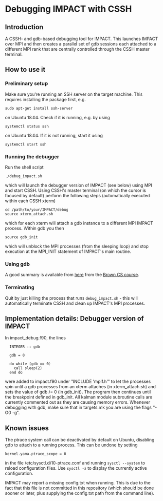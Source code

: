 # Debugging IMPACT with CSSH

## Introduction

A CSSH- and gdb-based debugging tool for IMPACT. This launches IMPACT over MPI and then creates a parallel set of gdb sessions each attached to a different MPI rank that are centrally controlled through the CSSH master terminal.

## How to use it

### Preliminary setup

Make sure you're running an SSH server on the target machine. This requires installing the package first, e.g.

```
sudo apt-get install ssh-server
```

on Ubuntu 18.04. Check if it is running, e.g. by using 

```
systemctl status ssh 
```

on Ubuntu 18.04. If it is not running, start it using

```
systemctl start ssh
``` 

### Running the debugger

Run the shell script

```
./debug_impact.sh
```

which will launch the debugger version of IMPACT (see below) using MPI and start CSSH. Using CSSH's master terminal (on which the cursor is focused by default) perform the following steps (automatically executed within each CSSH xterm)

``` 
cd /path/to/your/IMPACT/debug
source xterm_attach.sh
```
 
which for each xterm will attach a gdb instance to a different MPI IMPACT process. Within gdb you then 

```
source gdb_init
```

which will unblock the MPI processes (from the sleeping loop) and stop execution at the MPI_INIT statement of IMPACT's main routine. 

### Using gdb

A good summary is available from [here](https://cs.brown.edu/courses/cs033//docs/guides/gdb.pdf) from the [Brown CS course](https://cs.brown.edu/courses/cs033//).

### Terminating

Quit by just killing the process that runs `debug_impact.sh` - this will automatically terminate CSSH and clean up IMPACT's MPI processes.

## Implementation details: Debugger version of IMPACT

In impact_debug.f90, the lines

```
  INTEGER :: gdb

  gdb = 0

  do while (gdb == 0)
    call sleep(2)
  end do
```

were added to impact.f90 under "INCLUDE 'mpif.h'" to let the processes spin until a gdb processes from an xterm attaches (in xterm_attach.sh) and sets the value of gdb /= 0 (in gdb_init). The program then continues until the breakpoint defined in gdb_init. All kalman module subroutine calls are currently commented out as they are causing memory errors. Whenever debugging with gdb, make sure that in targets.mk you are using the flags "-O0 -g".

## Known issues

The ptrace system call can be deactivated by default on Ubuntu, disabling gdb to attach to a running process. This can be undone by setting

```
kernel.yama.ptrace_scope = 0
```

in the file /etc/sysctl.d/10-ptrace.conf and running `sysctl --system` to reload configuration files. Use `sysctl -a` to display the currently active configuration. 

IMPACT may report a missing config.txt when running. This is due to the fact that this file is not committed in this repository (which should be done sooner or later, plus supplying the config.txt path from the command line). 
